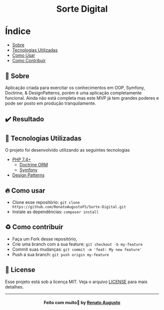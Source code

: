 <h1 align="center">
    Sorte Digital
</h1>

# Índice

- [Sobre](#sobre)
- [Tecnologias Utilizadas](#tecnologias-utilizadas)
- [Como Usar](#como-usar)
- [Como Contribuir](#como-contribuir)

<a id="sobre"></a>
## :bookmark: Sobre 

Aplicação criada para exercitar os conhecimentos em OOP, Symfony, Doctrine, & DesignPatterns, porém é uma aplicação completamente funcional. Ainda não está completa mas este MVP já tem grandes poderes e pode ser posto em produção tranquilamente.

## :heavy_check_mark: Resultado 

<a id="tecnologias-utilizadas"></a>
## :rocket: Tecnologias Utilizadas

O projeto foi desenvolvido utilizando as seguintes tecnologias

- [PHP 7.4+](https://www.php.net/)
    - [Doctrine ORM](doctrine-project.org)
    - [Symfony](https://symfony.com/)
- [Design Patterns](https://refactoring.guru/)


<a id="como-usar"></a>
## :fire: Como usar

- Clone esse repositório: `git clone https://github.com/RenatoAugustoFS/Sorte-Digital.git`
- Instale as dependências: `composer install` 

<a id="como-contribuir"></a>
## :recycle: Como contribuir

- Faça um Fork desse repositório,
- Crie uma branch com a sua feature: `git checkout -b my-feature`
- Commit suas mudanças: `git commit -m 'feat: My new feature'`
- Push a sua branch: `git push origin my-feature`

## :memo: License

Esse projeto está sob a licença MIT. Veja o arquivo [LICENSE](LICENSE) para mais detalhes.

---

<h4 align="center">
    Feito com muito💜 by <a href="https://www.linkedin.com/in/RenatoAugustoFS/" target="_blank">Renato Augusto</a>
</h4>
